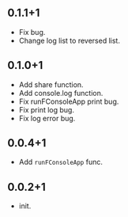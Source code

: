 ## 0.1.1+1

* Fix bug.
* Change log list to reversed list.
## 0.1.0+1

* Add share function.
* Add console.log function.
* Fix runFConsoleApp print bug.
* Fix print log bug.
* Fix log error bug.

## 0.0.4+1

* Add `runFConsoleApp` func.

## 0.0.2+1

* init.
